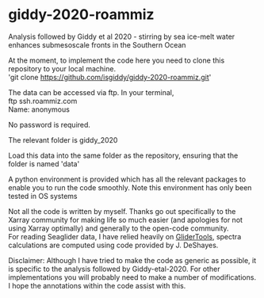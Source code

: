 # giddy-2020-roammiz
Analysis followed by Giddy et al 2020 - stirring by sea ice-melt water enhances submesoscale fronts in the Southern Ocean

At the moment, to implement the code here you need to clone this repository to your local machine.  
'git clone https://github.com/isgiddy/giddy-2020-roammiz.git'  

The data can be accessed via ftp. In your terminal,  
ftp ssh.roammiz.com  
Name: anonymous  

No password is required.

The relevant folder is giddy_2020
  
Load this data into the same folder as the repository, ensuring that the folder is named 'data'  

A python environment is provided which has all the relevant packages to enable you to run the code smoothly. Note this environment has only been tested in OS systems  

Not all the code is written by myself. Thanks go out specifically to the Xarray community for making life so much easier (and apologies for not using Xarray optimally) and generally to the open-code community.  
For reading Seaglider data, I have relied heavily on [GliderTools](https://pypi.org/project/glidertools/), spectra calculations are computed using code provided by J. DeShayes.  
   
Disclaimer: Although I have tried to make the code as generic as possible,
it is specific to the analysis followed by Giddy-etal-2020. For other implementations you will probably need to make a number of modifications.  
I hope the annotations within the code assist with this. 
